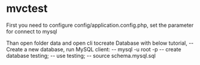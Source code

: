 # mvctest

First you need to configure config/application.config.php, set the parameter for connect to mysql 

Than open folder data and open cli tocreate Database with below tutorial, 
-- Create a new database, run MySQL client:
-- mysql -u root -p <password>
-- create database testing;
-- use testing;
-- source schema.mysql.sql 